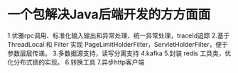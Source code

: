 #  一个包解决Java后端开发的方方面面
1.优雅rpc调用、标准化输入输出和异常处理、统一异常处理，traceId追踪
2.基于 ThreadLocal 和 Filter 实现 PageLimitHolderFilter，ServletHolderFilter，便于参数层层传递。
3.多数据源支持，读写分离支持
4.kafka
5.封装 redis 工具类，优化分布式锁的实现。
6.转换工具
7.异步http客户端
